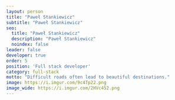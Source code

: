 ```yaml
---
layout: person
title: "Paweł Stankiewicz"
subtitle: "Paweł Stankiewicz"
seo:
  title: "Paweł Stankiewicz"
  description: "Paweł Stankiewicz"
  noindex: false
leader: false
developer: true
order: 5
position: 'Full stack developer'
category: full-stack
motto: "Difficult roads often lead to beautiful destinations."
image: https://i.imgur.com/9c4Tp22.png
image_wide: https://i.imgur.com/2HVc452.png
---
```

